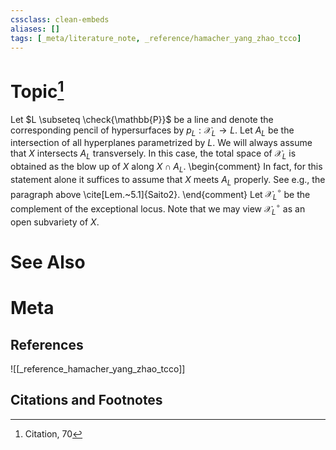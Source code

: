 ```yaml
---
cssclass: clean-embeds
aliases: []
tags: [_meta/literature_note, _reference/hamacher_yang_zhao_tcco]
---
```

# Topic[^1]

Let $L \subseteq \check{\mathbb{P}}$ be a line and denote the corresponding pencil of hypersurfaces by $p_L : \mathcal{X}_L \to L$. Let $A_L$ be the intersection of all hyperplanes parametrized by $L$. We will always assume that $X$ intersects $A_L$ transversely. In this case, the total space of $\mathcal{X}_L$ is obtained as the blow up of $X$ along $X \cap A_L$.
\begin{comment}
    In fact, for this statement alone it suffices to assume that $X$ meets $A_L$ properly. See e.g., the paragraph above \cite[Lem.~5.1]{Saito2}.
\end{comment}
Let $\mathcal{X}_L^\circ$ be the complement of the exceptional locus. Note that we may view $\mathcal{X}_L^\circ$ as an open subvariety of $X$.



# See Also

# Meta
## References
![[_reference_hamacher_yang_zhao_tcco]]


## Citations and Footnotes
[^1]: Citation, 70